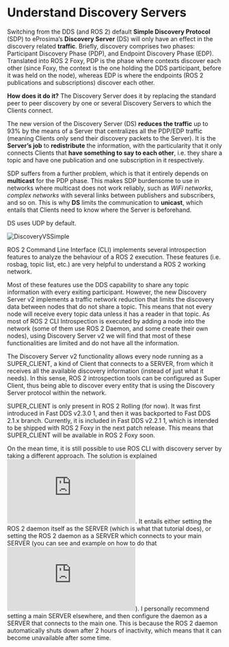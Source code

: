 # Understand Discovery Servers

 Switching from the DDS (and ROS 2) default **Simple Discovery Protocol** (SDP) to eProsima’s **Discovery Server** (DS) will only have an 
effect in the discovery related **traffic**. Briefly, discovery comprises two phases: Participant Discovery Phase (PDP), and Endpoint 
Discovery Phase (EDP). Translated into ROS 2 Foxy, PDP is the phase where contexts discover each other (since Foxy, the context is 
the one holding the DDS participant, before it was held on the node), whereas EDP is where the endpoints (ROS 2 publications and subscriptions) discover each other.

**How does it do it?** The Discovery Server does it by replacing the standard peer to peer discovery by one or several Discovery Servers to which the Clients connect.

The new version of the Discovery Server (DS) **reduces the traffic** up to 93% by the means of a Server that centralizes all the PDP/EDP traffic 
(meaning Clients only send their discovery packets to the Server). It is the **Server’s job** to **redistribute** the information, with the particularity 
that it only connects Clients that **have something to say to each other**, i.e. they share a topic and have one publication and one subscription in it respectively.

SDP suffers from a further problem, which is that it entirely depends on **multicast** for the PDP phase. This makes SDP burdensome to use in networks 
where multicast does not work reliably, such as *WiFi networks*, *complex networks* with several links between publishers and subscribers, and so on. 
This is why **DS** limits the communication to **unicast**, which entails that Clients need to know where the Server is beforehand.

DS uses UDP by default.

![DiscoveryVSSimple](https://fast-dds.docs.eprosima.com/en/latest/_images/ds_explanation.svg)


ROS 2 Command Line Interface (CLI) implements several introspection features to analyze the behaviour of a ROS 2 execution. 
These features (i.e. rosbag, topic list, etc.) are very helpful to understand a ROS 2 working network.

Most of these features use the DDS capability to share any topic information with every exiting participant. 
However, the new Discovery Server v2 implements a traffic network reduction that limits the discovery data between nodes 
that do not share a topic. This means that not every node will receive every topic data unless it has a reader in that topic. 
As most of ROS 2 CLI Introspection is executed by adding a node into the network (some of them use ROS 2 Daemon, and some create their own nodes), 
using Discovery Server v2 we will find that most of these functionalities are limited and do not have all the information.

The Discovery Server v2 functionality allows every node running as a SUPER_CLIENT, a kind of Client that connects to a SERVER, 
from which it receives all the available discovery information (instead of just what it needs). In this sense, ROS 2 introspection 
tools can be configured as Super Client, thus being able to discover every entity that is using the Discovery Server protocol within the network.

SUPER_CLIENT is only present in ROS 2 Rolling (for now). It was first introduced in Fast DDS v2.3.0 1, and then it was backported to Fast DDS 2.1.x branch. Currently, it is included in Fast DDS v2.2.1 1, which is intended to be shipped with ROS 2 Foxy in the next patch release. This means that SUPER_CLIENT will be available in ROS 2 Foxy soon.

On the mean time, it is still possible to use ROS CLI with discovery server by taking a different approach. The solution is explained ![here](https://fast-dds.docs.eprosima.com/en/v2.2.0/fastdds/ros2/discovery_server/ros2_discovery_server.html#daemon-s-related-commands). It entails either setting the ROS 2 daemon itself as the SERVER (which is what that tutorial does), or setting the ROS 2 daemon as a SERVER which connects to your main SERVER (you can see and example on how to do that ![here](https://fast-dds.docs.eprosima.com/en/v2.2.0/fastdds/use_cases/wifi/discovery_server_use_case.html#option-2)). I personally recommend setting a main SERVER elsewhere, and then configure the daemon as a SERVER that connects to the main one. This is because the ROS 2 daemon automatically shuts down after 2 hours of inactivity, which means that it can become unavailable after some time.
